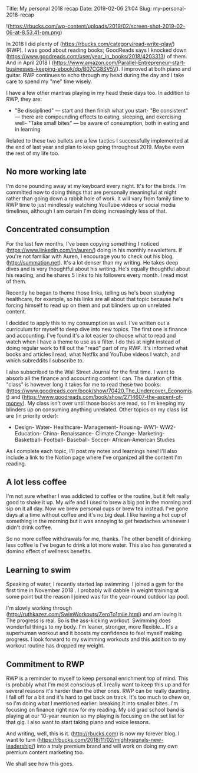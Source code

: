 Title: My personal 2018 recap
Date: 2019-02-06 21:04
Slug: my-personal-2018-recap

!(https://rbucks.com/wp-content/uploads/2019/02/screen-shot-2019-02-06-at-8.53.41-pm.png)

In 2018 I did plenty of (https://rbucks.com/category/read-write-play/) (RWP). I was good about reading books; GoodReads says I knocked down (https://www.goodreads.com/user/year_in_books/2018/4203313) of them. And in April 2018 I (https://www.amazon.com/Parallel-Entrepreneur-start-businesses-keeping-ebook/dp/B07CG8SV5V). I improved at both piano and guitar. RWP continues to echo through my head during the day and I take care to spend my "me" time wisely.

I have a few other mantras playing in my head these days too. In addition to RWP, they are:

- "Be disciplined" — start and then finish what you start- "Be consistent" — there are compounding effects to eating, sleeping, and exercising well- "Take small bites" — be aware of consumption, both in eating and in learning

Related to these two bullets are a few tactics I successfully implemented at the end of last year and plan to keep going throughout 2019. Maybe even the rest of my life too.

## No more working late

I'm done pounding away at my keyboard every night. It's for the birds. I'm committed now to doing things that are personally meaningful at night rather than going down a rabbit hole of work. It will vary from family time to RWP time to just mindlessly watching YouTube videos or social media timelines, although I am certain I'm doing increasingly less of that.

## Concentrated consumption

For the last few months, I've been copying something I noticed (https://www.linkedin.com/in/auren/) doing in his monthly newsletters. If you're not familiar with Auren, I encourage you to check out his blog, (http://summation.net). It's a lot denser than my writing. He takes deep dives and is very thoughtful about his writing. He's equally thoughtful about his reading, and he shares 5 links to his followers every month. I read most of them. 

Recently he began to theme those links, telling us he's been studying healthcare, for example, so his links are all about that topic because he's forcing himself to read up on them and put blinders up on unrelated content.

I decided to apply this to my consumption as well. I've written out a curriculum for myself to deep dive into new topics. The first one is finance and accounting. I've found it's a lot easier to choose what to read and watch when I have a theme to use as a filter. I do this at night instead of doing regular work to fill out the "read" part of my RWP. It's informed what books and articles I read, what Netflix and YouTube videos I watch, and which subreddits I subscribe to.

I also subscribed to the Wall Street Journal for the first time. I want to absorb all the finance and accounting content I can. The duration of this "class" is however long it takes for me to read these two books: (https://www.goodreads.com/book/show/70420.The_Undercover_Economist) and (https://www.goodreads.com/book/show/2714607-the-ascent-of-money). My class isn't over until those books are read, so I'm keeping my blinders up on consuming anything unrelated. Other topics on my class list are (in priority order):

- Design- Water- Healthcare- Management- Housing- WW1- WW2- Education- China- Renaissance- Climate Change- Marketing- Basketball- Football- Baseball- Soccer- African-American Studies

As I complete each topic, I'll post my notes and learnings here! I'll also include a link to the Notion page where I've organized all the content I'm reading.

## A lot less coffee

I'm not sure whether I was addicted to coffee or the routine, but it felt really good to shake it up. My wife and I used to brew a big pot in the morning and sip on it all day. Now we brew personal cups or brew tea instead. I've gone days at a time without coffee and it's no big deal. I like having a hot cup of something in the morning but it was annoying to get headaches whenever I didn't drink coffee. 

So no more coffee withdrawals for me, thanks. The other benefit of drinking less coffee is I've begun to drink a lot more water. This also has generated a domino effect of wellness benefits.

## Learning to swim

Speaking of water, I recently started lap swimming. I joined a gym for the first time in November 2018 . I probably will dabble in weight training at some point but the reason I joined was for the year-round outdoor lap pool. 

I'm slowly working through (http://ruthkazez.com/SwimWorkouts/ZeroTo1mile.html) and am loving it. The progress is real. So is the ass-kicking workout. Swimming does wonderful things to my body. I'm leaner, stronger, more flexible... It's a superhuman workout and it boosts my confidence to feel myself making progress. I look forward to my swimming workouts and this addition to my workout routine has dropped my weight.

## Commitment to RWP

RWP is a reminder to myself to keep personal enrichment top of mind. This is probably what I'm most conscious of. I really want to keep this up and for several reasons it's harder than the other ones. RWP can be really daunting. I fall off for a bit and it's hard to get back on track. It's too much to chew on, so I'm doing what I mentioned earlier: breaking it into smaller bites. I'm focusing on finance right now for my reading. My old grad school band is playing at our 10-year reunion so my playing is focusing on the set list for that gig. I also want to start taking piano and voice lessons. 

And writing, well, this is it. (http://rbucks.com) is now my forever blog. I want to turn (https://rbucks.com/2018/11/02/mightysignals-new-leadership/) into a truly premium brand and will work on doing my own premium content marketing too.

We shall see how this goes.